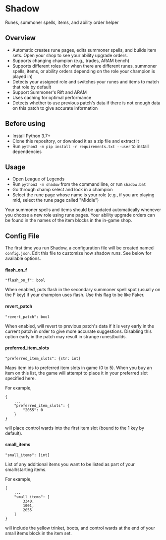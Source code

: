 # Shadow

Runes, summoner spells, items, and ability order helper

## Overview

* Automatic creates rune pages, edits summoner spells, and builds item sets. Open your shop to see your ability upgrade orders.
* Supports changing champion (e.g., trades, ARAM bench)
* Supports different roles (for when there are different runes, summoner spells, items, or ability orders depending on the role your champion is played in)
* Detects your assigned role and switches your runes and items to match that role by default
* Support Summoner's Rift and ARAM
* Uses caching for optimal performance
* Detects whether to use previous patch's data if there is not enough data on this patch to give accurate information

## Before using

* Install Python 3.7+
* Clone this repository, or download it as a zip file and extract it
* Run `python3 -m pip install -r requirements.txt --user` to install dependencies

## Usage

* Open League of Legends
* Run `python3 -m shadow` from the command line, or run `shadow.bat`
* Go through champ select and lock in a champion
* Select the rune page whose name is your role (e.g., if you are playing mid, select the rune page called "Middle")

Your summoner spells and items should be updated automatically whenever you choose a new role using rune pages. Your ability upgrade orders can be found in the names of the item blocks in the in-game shop.

## Config File

The first time you run Shadow, a configuration file will be created named `config.json`. Edit this file to customize how shadow runs. See below for available options.

#### flash_on_f

`"flash_on_f": bool`

When enabled, puts flash in the secondary summoner spell spot (usually on the F key) if your champion uses flash. Use this flag to be like Faker.

#### revert_patch

`"revert_patch": bool`

When enabled, will revert to previous patch's data if it is very early in the current patch in order to give more accurate suggestions. Disabling this option early in the patch may result in strange runes/builds.

#### preferred_item_slots

`"preferred_item_slots": {str: int}`

Maps item ids to preferred item slots in game (0 to 5). When you buy an item on this list, the game will attempt to place it in your preferred slot specified here.

For example,

```
{
    ...
    "preferred_item_slots": {
        "2055": 0
    }
}
```

will place control wards into the first item slot (bound to the 1 key by default).

#### small_items

`"small_items": [int] `

List of any additional items you want to be listed as part of your small/starting items.

For example,

```
{
    ...
    "small_items": [
        3340, 
        1001, 
        2055
    ]
}
```

will include the yellow trinket, boots, and control wards at the end of your small items block in the item set.
